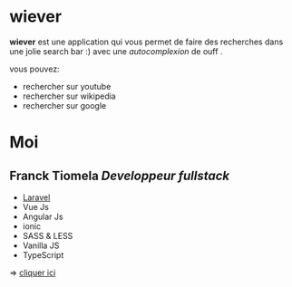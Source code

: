 # wiever

__wiever__ est une application qui vous permet de faire des recherches dans une jolie search bar
:) avec une _autocomplexion_ de ouff .

vous pouvez:

* rechercher sur youtube
* rechercher sur wikipedia
* rechercher sur google


# Moi 
## Franck Tiomela _Developpeur fullstack_ 

* [Laravel](https://www.google.com/imgres?imgurl=https%3A%2F%2Fraw.githubusercontent.com%2Flaravel%2Fart%2Fmaster%2Flogo-lockup%2F5%2520SVG%2F2%2520CMYK%2F1%2520Full%2520Color%2Flaravel-logolockup-cmyk-red.svg&imgrefurl=https%3A%2F%2Fgithub.com%2Fsummerblue%2Flaravel-shop&tbnid=-QPe522iuiTxYM&vet=12ahUKEwiPicOahLDwAhWR_4UKHRxzCv8QMygEegUIARC-AQ..i&docid=wSoCIFF-3AlPfM&w=800&h=296&q=laravel%20image&ved=2ahUKEwiPicOahLDwAhWR_4UKHRxzCv8QMygEegUIARC-AQ)
* Vue Js 
* Angular Js
* ionic 
* SASS & LESS
* Vanilla JS
* TypeScript

=> [cliquer ici](https://github.com/franckDev21)